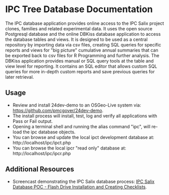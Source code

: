 # IPC Tree Database Documentation
The IPC database application provides online access to the IPC Salix project clones, families and related experimental data. It uses the open source Postgresql database and the online DBKiss database application to access the database tables and views. It is designed to be used as a central repository by importing data via csv files, creating SQL queries for specific reports and views for "big picture" cumulative annual summaries that can be exported back to csv files for R Programming and further analysis.  The DBKiss application provides manual or SQL query tools at the table and view level for reporting.  It contains an SQL editor that allows custom SQL queries for more in-depth custom reports and save previous queries for later retrieval.

## Usage
* Review and install 24dev-demo to an OSGeo-Live system via: https://github.com/pmcgover/24dev-demo.
* The install process will install, test, log and verify all applications with Pass or Fail output.
* Opening a terminal shell and running the alias command "ipc", will re-load the ipc database objects.
* You can browse and update the local ipct development database at: http://localhost/ipc/ipct.php
* You can browse the local ipcr "read only" database at: http://localhost/ipc/ipcr.php

## Additional Resources
* Screencast demonstrating the IPC Salix database process: [IPC Salix Database POC - Flash Drive Installation and Creating Checklists](https://youtu.be/9nTnQYbhxSA).

 